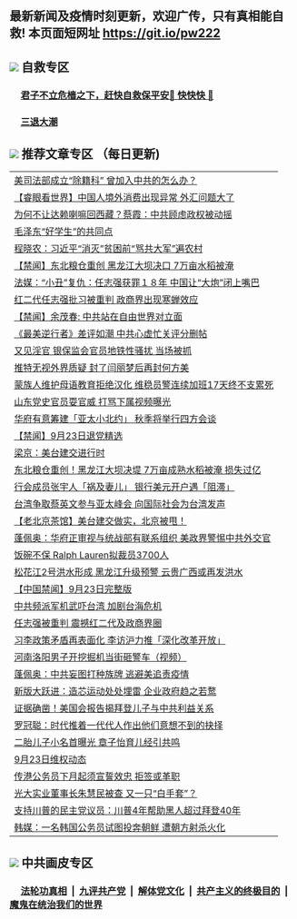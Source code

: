 ## 最新新闻及疫情时刻更新，欢迎广传，只有真相能自救! 本页面短网址 https://git.io/pw222



## <img src="https://img.icons8.com/cute-clipart/2x/circled-right.png">  自救专区

 ### &nbsp;&nbsp;&nbsp;&nbsp; [君子不立危樯之下，赶快自救保平安🍎 快快快 📩](https://github.com/pwgy/td/blob/master/README.md)
 
 ### &nbsp;&nbsp;&nbsp;&nbsp; [三退大潮](https://is.gd/fCPoKo) 
 
## <img src="https://img.icons8.com/cute-clipart/2x/circled-right.png"> 推荐文章专区 （每日更新)

<Table>
<tr><td colspan="2" align="left"><a href="https://aaaaaaaa.xhuyd.press/?name=c1226685&key=encdeuyadochlaxz&from=pw2">美司法部成立“除籍科” 曾加入中共的怎么办？</a></td></tr>
<tr><td colspan="2" align="left"><a href="https://aaaaaaaa.xhuyd.press/?name=c1226859&key=encdeuyadochlaxz&from=pw2">【睿眼看世界】中国人境外消费出现异常 外汇问题大了</a></td></tr>
<tr><td colspan="2" align="left"><a href="https://aaaaaaaa.xhuyd.press/?name=c1226856&key=encdeuyadochlaxz&from=pw2">为何不让达赖喇嘛回西藏？蔡霞：中共顾虑政权被动摇</a></td></tr>
<tr><td colspan="2" align="left"><a href="https://aaaaaaaa.xhuyd.press/?name=c1226931&key=encdeuyadochlaxz&from=pw2">毛泽东“好学生”的共同点</a></td></tr>
<tr><td colspan="2" align="left"><a href="https://aaaaaaaa.xhuyd.press/?name=c1226892&key=encdeuyadochlaxz&from=pw2">程晓农：习近平“消灭”贫困前“骂共大军”遍农村</a></td></tr>
<tr><td colspan="2" align="left"><a href="https://aaaaaaaa.xhuyd.press/?name=c1226945&key=encdeuyadochlaxz&from=pw2">【禁闻】东北粮仓重创 黑龙江大坝决口 7万亩水稻被淹</a></td></tr>
<tr><td colspan="2" align="left"><a href="https://aaaaaaaa.xhuyd.press/?name=c1226952&key=encdeuyadochlaxz&from=pw2">法媒：“小丑”复仇：任志强获罪１８年 中国让“大炮”闭上嘴巴</a></td></tr>
<tr><td colspan="2" align="left"><a href="https://aaaaaaaa.xhuyd.press/?name=c1226852&key=encdeuyadochlaxz&from=pw2">红二代任志强批习被重判 政商界出现寒蝉效应</a></td></tr>
<tr><td colspan="2" align="left"><a href="https://aaaaaaaa.xhuyd.press/?name=c1226944&key=encdeuyadochlaxz&from=pw2">【禁闻】余茂春: 中共站在自由世界对立面</a></td></tr>
<tr><td colspan="2" align="left"><a href="https://aaaaaaaa.xhuyd.press/?name=c1226912&key=encdeuyadochlaxz&from=pw2">《最美逆行者》差评如潮 中共心虚忙关评分删帖</a></td></tr>
<tr><td colspan="2" align="left"><a href="https://aaaaaaaa.xhuyd.press/?name=c1226926&key=encdeuyadochlaxz&from=pw2">又见淫官 银保监会官员地铁性骚扰 当场被抓</a></td></tr>
<tr><td colspan="2" align="left"><a href="https://aaaaaaaa.xhuyd.press/?name=c1226864&key=encdeuyadochlaxz&from=pw2">推特无视外界质疑 封了闫丽梦后再封何方美</a></td></tr>
<tr><td colspan="2" align="left"><a href="https://aaaaaaaa.xhuyd.press/?name=c1226909&key=encdeuyadochlaxz&from=pw2">蒙族人维护母语教育拒绝汉化 维稳员警连续加班17天终不支累死</a></td></tr>
<tr><td colspan="2" align="left"><a href="https://aaaaaaaa.xhuyd.press/?name=c1226940&key=encdeuyadochlaxz&from=pw2">山东党史官员耍官威 打骂下属视频曝光</a></td></tr>
<tr><td colspan="2" align="left"><a href="https://aaaaaaaa.xhuyd.press/?name=c1226913&key=encdeuyadochlaxz&from=pw2">华府有意筹建「亚太小北约」 秋季将举行四方会谈</a></td></tr>
<tr><td colspan="2" align="left"><a href="https://aaaaaaaa.xhuyd.press/?name=c1226943&key=encdeuyadochlaxz&from=pw2">【禁闻】9月23日退党精选</a></td></tr>
<tr><td colspan="2" align="left"><a href="https://aaaaaaaa.xhuyd.press/?name=c1226951&key=encdeuyadochlaxz&from=pw2">梁京：美台建交进行时</a></td></tr>
<tr><td colspan="2" align="left"><a href="https://aaaaaaaa.xhuyd.press/?name=c1226891&key=encdeuyadochlaxz&from=pw2">东北粮仓重创！黑龙江大坝决堤 7万亩成熟水稻被淹 损失过亿</a></td></tr>
<tr><td colspan="2" align="left"><a href="https://aaaaaaaa.xhuyd.press/?name=c1226910&key=encdeuyadochlaxz&from=pw2">行会成员张宇人「祸及妻儿」 银行美元开户遇「阻滞」</a></td></tr>
<tr><td colspan="2" align="left"><a href="https://aaaaaaaa.xhuyd.press/?name=c1226911&key=encdeuyadochlaxz&from=pw2">台湾争取蔡英文参与亚太峰会 向国际社会为台湾发声</a></td></tr>
<tr><td colspan="2" align="left"><a href="https://aaaaaaaa.xhuyd.press/?name=c1226870&key=encdeuyadochlaxz&from=pw2">【老北京茶馆】美台建交做实，北京被甩！</a></td></tr>
<tr><td colspan="2" align="left"><a href="https://aaaaaaaa.xhuyd.press/?name=c1226929&key=encdeuyadochlaxz&from=pw2">蓬佩奥：华府正审视与统战部有联系组织 美政界警惕中共外交官</a></td></tr>
<tr><td colspan="2" align="left"><a href="https://aaaaaaaa.xhuyd.press/?name=c1226928&key=encdeuyadochlaxz&from=pw2">饭碗不保 Ralph Lauren拟裁员3700人</a></td></tr>
<tr><td colspan="2" align="left"><a href="https://aaaaaaaa.xhuyd.press/?name=c1226927&key=encdeuyadochlaxz&from=pw2">松花江2号洪水形成 黑龙江升级预警 云贵广西或再发洪水</a></td></tr>
<tr><td colspan="2" align="left"><a href="https://aaaaaaaa.xhuyd.press/?name=c1226948&key=encdeuyadochlaxz&from=pw2">【中国禁闻】9月23日完整版</a></td></tr>
<tr><td colspan="2" align="left"><a href="https://aaaaaaaa.xhuyd.press/?name=c1226941&key=encdeuyadochlaxz&from=pw2">中共频派军机武吓台湾 加剧台海危机</a></td></tr>
<tr><td colspan="2" align="left"><a href="https://aaaaaaaa.xhuyd.press/?name=c1226866&key=encdeuyadochlaxz&from=pw2">任志强被重判 震撼红二代及政商界圈</a></td></tr>
<tr><td colspan="2" align="left"><a href="https://aaaaaaaa.xhuyd.press/?name=c1226861&key=encdeuyadochlaxz&from=pw2">习李政策矛盾再表面化 李访沪力推「深化改革开放」</a></td></tr>
<tr><td colspan="2" align="left"><a href="https://aaaaaaaa.xhuyd.press/?name=c1226869&key=encdeuyadochlaxz&from=pw2">河南洛阳男子开挖掘机当街砸警车（视频）</a></td></tr>
<tr><td colspan="2" align="left"><a href="https://aaaaaaaa.xhuyd.press/?name=c1226895&key=encdeuyadochlaxz&from=pw2">蓬佩奥：中共妄图打种族牌 逃避美追责疫情</a></td></tr>
<tr><td colspan="2" align="left"><a href="https://aaaaaaaa.xhuyd.press/?name=c1226868&key=encdeuyadochlaxz&from=pw2">新版大跃进：造芯运动处处埋雷 企业政府趋之若鹜</a></td></tr>
<tr><td colspan="2" align="left"><a href="https://aaaaaaaa.xhuyd.press/?name=c1226882&key=encdeuyadochlaxz&from=pw2">证据确凿！美国会报告揭拜登儿子与中共利益关系</a></td></tr>
<tr><td colspan="2" align="left"><a href="https://aaaaaaaa.xhuyd.press/?name=c1226950&key=encdeuyadochlaxz&from=pw2">罗冠聪：时代推着一代代人作出他们意想不到的抉择</a></td></tr>
<tr><td colspan="2" align="left"><a href="https://aaaaaaaa.xhuyd.press/?name=c1226938&key=encdeuyadochlaxz&from=pw2">二胎儿子小名首曝光 章子怡育儿经引共鸣</a></td></tr>
<tr><td colspan="2" align="left"><a href="https://aaaaaaaa.xhuyd.press/?name=c1226917&key=encdeuyadochlaxz&from=pw2">9月23日维权动态</a></td></tr>
<tr><td colspan="2" align="left"><a href="https://aaaaaaaa.xhuyd.press/?name=c1226860&key=encdeuyadochlaxz&from=pw2">传港公务员下月起须宣誓效忠 拒签或革职</a></td></tr>
<tr><td colspan="2" align="left"><a href="https://aaaaaaaa.xhuyd.press/?name=c1226893&key=encdeuyadochlaxz&from=pw2">光大实业董事长朱慧民被查 又一只“白手套”？</a></td></tr>
<tr><td colspan="2" align="left"><a href="https://aaaaaaaa.xhuyd.press/?name=c1226894&key=encdeuyadochlaxz&from=pw2">支持川普的民主党议员：川普4年帮助黑人超过拜登40年</a></td></tr>
<tr><td colspan="2" align="left"><a href="p://framote.com/sef6TBL4XP">韩媒：一名韩国公务员试图投奔朝鲜 遭朝方射杀火化</a></td></tr>

 </Table>
 
## <img src="https://img.icons8.com/cute-clipart/2x/circled-right.png"> 中共画皮专区


 ### &nbsp;&nbsp;&nbsp;&nbsp; [法轮功真相](https://github.com/begood0513/basic/blob/master/README.md) &nbsp;|&nbsp; [九评共产党](https://github.com/begood0513/9ping.md/blob/master/README.md) &nbsp;|&nbsp; [解体党文化](https://github.com/begood0513/jtdwh.md/blob/master/README.md)   &nbsp;|&nbsp; [共产主义的终极目的](https://github.com/begood0513/gczydzjmd.md/blob/master/README.md) &nbsp;|&nbsp; [魔鬼在统治我们的世界](https://github.com/begood0513/gczydzjmd.md/blob/master/README.md) 


